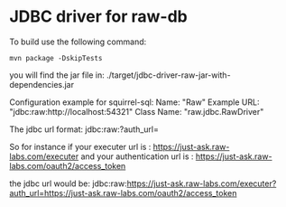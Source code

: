 # JDBC driver for raw-db

To build use the following command:

`mvn package -DskipTests`

you will find the jar file in:
./target/jdbc-driver-raw-jar-with-dependencies.jar

Configuration example for squirrel-sql:
Name: "Raw"
Example URL: "jdbc:raw:http://localhost:54321"
Class Name: "raw.jdbc.RawDriver"


The jdbc url format:
jdbc:raw:<execute url>?auth_url=<oauth2 server>

So for instance if your executer url is : 
https://just-ask.raw-labs.com/executer
and your authentication url is :
https://just-ask.raw-labs.com/oauth2/access_token

the jdbc url would be:
jdbc:raw:https://just-ask.raw-labs.com/executer?auth_url=https://just-ask.raw-labs.com/oauth2/access_token


